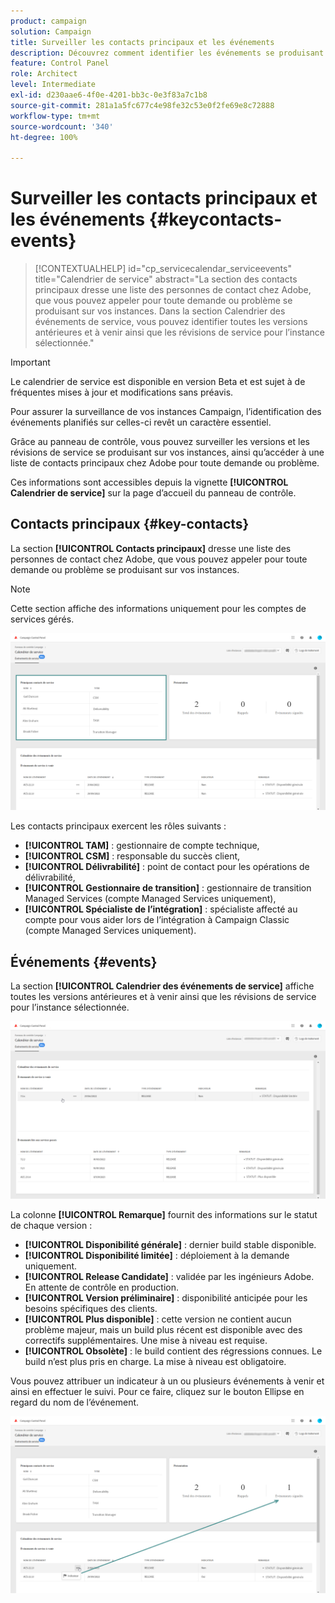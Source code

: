 ```yaml
---
product: campaign
solution: Campaign
title: Surveiller les contacts principaux et les événements
description: Découvrez comment identifier les événements se produisant sur vos instances et les contacts principaux chez Adobe.
feature: Control Panel
role: Architect
level: Intermediate
exl-id: d230aae6-4f0e-4201-bb3c-0e3f83a7c1b8
source-git-commit: 281a1a5fc677c4e98fe32c53e0f2fe69e8c72888
workflow-type: tm+mt
source-wordcount: '340'
ht-degree: 100%

---
```


# Surveiller les contacts principaux et les événements {#keycontacts-events}

>[!CONTEXTUALHELP]
>id="cp_servicecalendar_serviceevents"
>title="Calendrier de service"
>abstract="La section des contacts principaux dresse une liste des personnes de contact chez Adobe, que vous pouvez appeler pour toute demande ou problème se produisant sur vos instances. Dans la section Calendrier des événements de service, vous pouvez identifier toutes les versions antérieures et à venir ainsi que les révisions de service pour l’instance sélectionnée."

>[!IMPORTANT]
>
>Le calendrier de service est disponible en version Beta et est sujet à de fréquentes mises à jour et modifications sans préavis.

Pour assurer la surveillance de vos instances Campaign, l’identification des événements planifiés sur celles-ci revêt un caractère essentiel.

Grâce au panneau de contrôle, vous pouvez surveiller les versions et les révisions de service se produisant sur vos instances, ainsi qu’accéder à une liste de contacts principaux chez Adobe pour toute demande ou problème.

Ces informations sont accessibles depuis la vignette **[!UICONTROL Calendrier de service]** sur la page d’accueil du panneau de contrôle.

## Contacts principaux {#key-contacts}

La section **[!UICONTROL Contacts principaux]** dresse une liste des personnes de contact chez Adobe, que vous pouvez appeler pour toute demande ou problème se produisant sur vos instances.

>[!NOTE]
>
>Cette section affiche des informations uniquement pour les comptes de services gérés.

![](assets/service-events-contacts.png)

Les contacts principaux exercent les rôles suivants :

* **[!UICONTROL TAM]** : gestionnaire de compte technique,
* **[!UICONTROL CSM]** : responsable du succès client,
* **[!UICONTROL Délivrabilité]** : point de contact pour les opérations de délivrabilité,
* **[!UICONTROL Gestionnaire de transition]** : gestionnaire de transition Managed Services (compte Managed Services uniquement),
* **[!UICONTROL Spécialiste de l’intégration]** : spécialiste affecté au compte pour vous aider lors de l’intégration à Campaign Classic (compte Managed Services uniquement).

## Événements {#events}

La section **[!UICONTROL Calendrier des événements de service]** affiche toutes les versions antérieures et à venir ainsi que les révisions de service pour l’instance sélectionnée.

![](assets/service-events-calendar.png)

La colonne **[!UICONTROL Remarque]** fournit des informations sur le statut de chaque version :

* **[!UICONTROL Disponibilité générale]** : dernier build stable disponible.
* **[!UICONTROL Disponibilité limitée]** : déploiement à la demande uniquement.
* **[!UICONTROL Release Candidate]** : validée par les ingénieurs Adobe. En attente de contrôle en production.
* **[!UICONTROL Version préliminaire]** : disponibilité anticipée pour les besoins spécifiques des clients.
* **[!UICONTROL Plus disponible]** : cette version ne contient aucun problème majeur, mais un build plus récent est disponible avec des correctifs supplémentaires. Une mise à niveau est requise.
* **[!UICONTROL Obsolète]** : le build contient des régressions connues.
Le build n’est plus pris en charge. La mise à niveau est obligatoire.

Vous pouvez attribuer un indicateur à un ou plusieurs événements à venir et ainsi en effectuer le suivi. Pour ce faire, cliquez sur le bouton Ellipse en regard du nom de l’événement.

![](assets/service-events-flag.png)
